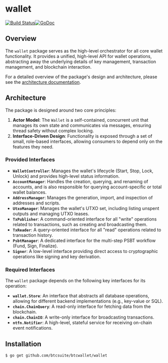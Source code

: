 # wallet

[![Build Status](https://travis-ci.org/btcsuite/btcwallet.png?branch=master)](https://travis-ci.org/btcsuite/btcwallet)[![GoDoc](https://godoc.org/github.com/btcsuite/btcwallet/wallet?status.png)](http://godoc.org/github.com/btcsuite/btcwallet/wallet)

## Overview

The `wallet` package serves as the high-level orchestrator for all core wallet functionality. It provides a unified, high-level API for wallet operations, abstracting away the underlying details of key management, transaction management, and blockchain interaction.

For a detailed overview of the package's design and architecture, please see the [architecture documentation](./ARCHITECTURE.md).

## Architecture

The package is designed around two core principles:

1.  **Actor Model**: The `Wallet` is a self-contained, concurrent unit that manages its own state and communicates via messages, ensuring thread safety without complex locking.
2.  **Interface-Driven Design**: Functionality is exposed through a set of small, role-based interfaces, allowing consumers to depend only on the features they need.

### Provided Interfaces

-   **`WalletController`**: Manages the wallet's lifecycle (Start, Stop, Lock, Unlock) and provides high-level status information.
-   **`AccountManager`**: Handles the creation, querying, and renaming of accounts, and is also responsible for querying account-specific or total wallet balances.
-   **`AddressManager`**: Manages the generation, import, and inspection of addresses and scripts.
-   **`UtxoManager`**: Manages the wallet's UTXO set, including listing unspent outputs and managing UTXO leases.
-   **`TxPublisher`**: A command-oriented interface for all "write" operations related to transactions, such as creating and broadcasting them.
-   **`TxReader`**: A query-oriented interface for all "read" operations related to transaction history.
-   **`PsbtManager`**: A dedicated interface for the multi-step PSBT workflow (Fund, Sign, Finalize).
-   **`Signer`**: A low-level interface providing direct access to cryptographic operations like signing and key derivation.

### Required Interfaces

The `wallet` package depends on the following key interfaces for its operation:

-   **`wallet.Store`**: An interface that abstracts all database operations, allowing for different backend implementations (e.g., key-value or SQL).
-   **`chain.ChainQuery`**: A read-only interface for fetching data from the blockchain.
-   **`chain.ChainIO`**: A write-only interface for broadcasting transactions.
-   **`ntfn.Notifier`**: A high-level, stateful service for receiving on-chain event notifications.

## Installation

```bash
$ go get github.com/btcsuite/btcwallet/wallet
```
